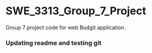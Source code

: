 # SWE_3313_Group_7_Project
Group 7 project code for web Budgit application.

### Updating readme and testing git
